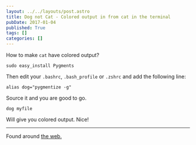 ```yaml
---
layout: ../../layouts/post.astro
title: Dog not Cat - Colored output in from cat in the terminal
pubDate: 2017-01-04
published: True
tags: []
categories: []
---
```


How to make `cat` have colored output?

    sudo easy_install Pygments

Then edit your `.bashrc`, `.bash_profile` or `.zshrc` and add the following line:

    alias dog="pygmentize -g"

Source it and you are good to go.

    dog myfile

Will give you colored output. Nice!

---

Found around [the web.](http://stackoverflow.com/questions/7851134/syntax-highlighting-colorizing-cat)
